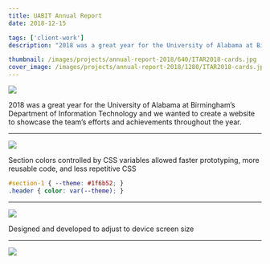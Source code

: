```yaml
---
title: UABIT Annual Report
date: 2018-12-15

tags: ['client-work']
description: "2018 was a great year for the University of Alabama at Birmingham’s Department of Information Technology and we wanted to create a website to showcase the team’s efforts and achievements throughout the year."

thumbnail: /images/projects/annual-report-2018/640/ITAR2018-cards.jpg
cover_image: /images/projects/annual-report-2018/1280/ITAR2018-cards.jpg
---
```


![](/images/projects/annual-report-2018/ITAR2018.gif)

2018 was a great year for the University of Alabama at Birmingham’s Department of Information Technology and we wanted to create a website to showcase the team’s efforts and achievements throughout the year.

<hr class="spacer">

![](/images/projects/annual-report-2018/960/ITAR2018-cards.jpg)

Section colors controlled by CSS variables allowed faster prototyping, more reusable code, and less repetitive CSS

```css
#section-1 { --theme: #1f6b52; }
.header { color: var(--theme); }
```

<hr class="spacer">

![](/images/projects/annual-report-2018/960/ITAR2018-devices-square.jpg)

Designed and developed to adjust to device screen size

<hr class="spacer">

![](/images/projects/annual-report-2018/960/ITAR2018-long.jpg)

